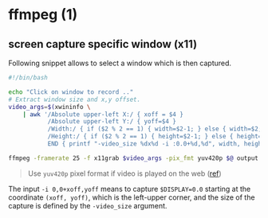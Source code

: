 # ffmpeg (1)

## screen capture specific window (x11)

Following snippet allows to select a window which is then captured.
```bash
#!/bin/bash

echo "Click on window to record .."
# Extract window size and x,y offset.
video_args=$(xwininfo \
    | awk '/Absolute upper-left X:/ { xoff = $4 }
           /Absolute upper-left Y:/ { yoff=$4 }
           /Width:/ { if ($2 % 2 == 1) { width=$2-1; } else { width=$2; } }
           /Height:/ { if ($2 % 2 == 1) { height=$2-1; } else { height=$2; } }
           END { printf "-video_size %dx%d -i :0.0+%d,%d", width, height, xoff, yoff  }')

ffmpeg -framerate 25 -f x11grab $video_args -pix_fmt yuv420p $@ output.mp4
```
> Use `yuv420p` pixel format if video is played on the web
> ([ref](https://stackoverflow.com/questions/32829514/which-pixel-format-for-web-mp4-video))

The input `-i 0,0+xoff,yoff` means to capture `$DISPLAY=0.0` starting at the
coordinate `(xoff, yoff)`, which is the left-upper corner, and the size of the
capture is defined by the `-video_size` argument.

